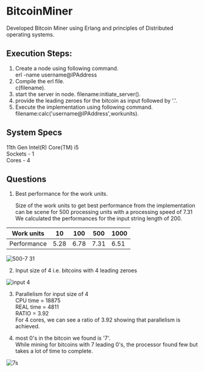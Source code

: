 # BitcoinMiner
Developed Bitcoin Miner using Erlang and principles of Distributed operating systems.
## Execution Steps:
1. Create a node using following command.<br/>
    erl -name username@IPAddress
2. Compile the erl file. <br/>
    c(filename).
3. start the server in node.
    filename:initiate_server().
4. provide the leading zeroes for the bitcoin as input followed by '.'.
5. Execute the implementation using following command.
   filename:calc('username@IPAddress',workunits).
   
## System Specs
11th Gen Intel(R) Core(TM) i5<br/>
Sockets - 1<br/>
Cores - 4<br/>

## Questions
1. Best performance for the work units.

   Size of the work units to get best performance from the implementation can be scene for 500 processing units with a processing speed of 7.31<br/>
   We calculated the performances for the input string length of 200.
   
|  Work units | 10 | 100 |500|1000|
| ----------- | -- | -- | -- | -- |
| Performance |5.28| 6.78|7.31|6.51| 

![500-7 31](https://user-images.githubusercontent.com/92518161/192125768-2fdc1e46-1da2-433f-98cf-cfafa0ffc3a7.jpeg)


2. Input size of 4 i.e. bitcoins with 4 leading zeroes<br/>

![input 4](https://user-images.githubusercontent.com/92518161/192122892-a0d7e0f7-ef79-4f35-be28-435afcc5ee97.jpeg)


3. Parallelism for input size of 4 <br/>
   CPU time = 18875<br/>
   REAL time = 4811<br/>
   RATIO = 3.92<br/>
   For 4 cores, we can see a ratio of 3.92 showing that parallelism is achieved.
   
 4. most 0's in the bitcoin we found is '7'.<br/>
    While mining for bitcoins with 7 leading 0's, the processor found few but takes a lot of time to complete.<br/>
    
 ![7s](https://user-images.githubusercontent.com/92518161/192125882-eaa02ea3-0cf1-41b2-8e2e-4174a6b717e0.jpg)
